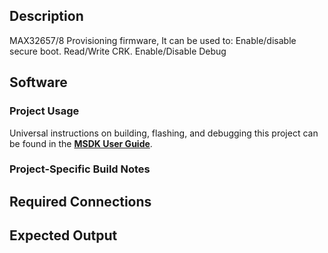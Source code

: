 ## Description

MAX32657/8 Provisioning firmware, It can be used to:
Enable/disable secure boot.
Read/Write CRK.
Enable/Disable Debug


## Software

### Project Usage

Universal instructions on building, flashing, and debugging this project can be found in the **[MSDK User Guide](https://analogdevicesinc.github.io/msdk/USERGUIDE/)**.

### Project-Specific Build Notes


## Required Connections

## Expected Output


